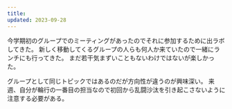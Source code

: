 ```yaml
---
title: 
updated: 2023-09-28
---
```


今学期初のグループでのミーティングがあったのでそれに参加するために出ラボしてきた。
新しく移動してくるグループの人らも何人か来ていたので一緒にランチにも行ってきた。
まだ若干気まずいこともないわけではないが楽しかった。

グループとして同じトピックではあるのだが方向性が違うのが興味深い。
来週、自分が輪行の一番目の担当なので初回から乱闘沙汰を引き起こさないように注意する必要がある。
